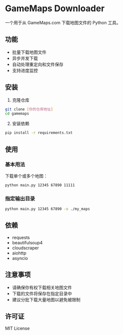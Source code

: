 # GameMaps Downloader

一个用于从 GameMaps.com 下载地图文件的 Python 工具。

## 功能
- 批量下载地图文件
- 异步并发下载
- 自动处理重定向和文件保存
- 支持进度监控

## 安装

1. 克隆仓库
```bash
git clone [你的仓库地址]
cd gamemaps
```

2. 安装依赖
```bash
pip install -r requirements.txt
```

## 使用

### 基本用法
下载单个或多个地图：
```bash
python main.py 12345 67890 11111
```

### 指定输出目录
```bash
python main.py 12345 67890 -o ./my_maps
```

## 依赖
- requests
- beautifulsoup4
- cloudscraper
- aiohttp
- asyncio

## 注意事项
- 请确保你有权下载相关地图文件
- 下载的文件将保存在指定目录中
- 建议分批下载大量地图以避免被限制

## 许可证
MIT License